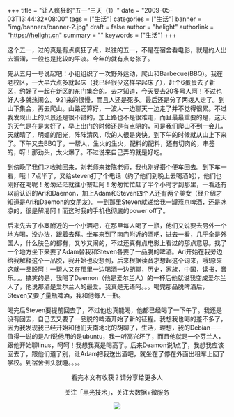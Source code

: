 +++
title = "让人疯狂的”五一“三天（1）"
date = "2009-05-03T13:44:32+08:00"
tags = ["生活"]
categories = ["生活"]
banner = "img/banners/banner-2.jpg"
draft = false
author = "helight"
authorlink = "https://helight.cn"
summary = ""
keywords = ["生活"]
+++

这个五一，过的真是有点疯狂了点，以往的五一，不是在宿舍看电影，就是约人出去溜溜，一般也是比较的平淡。今年的就有点夸张了。
<!--more-->
先从五月一号说起吧：小组组织了一次野外运动，爬山和Barbecue(BBQ)。我在老校区，一大早六点多就起床（我已经很少这样早起床了），赶个6蛋蛋去了新区，约好了一起在新区的东门集合的。去才知道，今天要去20多号人阿！不过也好人多就热闹么。921来的很慢，而且人还是死多。最后还是分了两拨人走了。到山下集合，再去爬山。山路还算好，一波人一边聊天一边走了并不觉得很累。不过我发现山上的风景还是很不错的，加上路也不是很难走，而且最最重要的是，这天的天气是在是太好了，早上出门的时候还是有点阴的，可是我们爬山不到一会儿，天就晴了，明媚的阳光，阵阵清风，吹的人很是爽快。到下午的时候就从山上下来了。下午又去BBQ了，一帮人，生火的生火，配料的配料，还有切肉的，串签的，呀！那劲头，太火爆了。不过说来自己弄的就是好吃。

到傍晚了我们才收摊回来，刘老师来接陈老师，我也刚好搭个便车回去。到下车一看，哦！7点半了，又给steven打了个电话（约了他们到晚上去喝酒的），他们也刚好在喝呢！匆匆茫茫就往小寨赶阿！匆匆忙忙赶了半个小时才到那里，一看还有以前认识的Ari和Daemon，加上Adam和Steven四个人还有两个美女（经介绍才知道是Ari和Daemon的女朋友）。一到那里Steven就递给我一罐燕京啤酒，还是冰凉的，很是解渴阿！而这时我的手机也彻底的power off了。

后来先去了小寨附近的一个小酒吧，在那里每人喝了一瓶，他们又说要去另外一个地方喝，没办法，跟着去拜。坐车来到了南门附近的酒吧，进去一看，几乎全是外国人，什么肤色的都有，又吵又闹的，不过还真有点电影上看过的那点意思。找了一个地方坐下来要了Adam替我和Steven各要了一品脱的啤酒。Ari开始在我旁边给我解释这个一品脱，我开始也没想到，后来根据读音才想起这个词来，哦!原来这就一品脱阿！一帮人又在那里一边喝酒一边胡聊，历史，家族，中国，读书，音乐。。。搞笑的是，我喝了Daemon（他是爱尔兰人）的一杯后他就说我变成爱尔兰人了，他说那酒是爱尔兰人的最爱。我真是无语阿。。。喝完那品脱啤酒后，Steven又要了量瓶啤酒，我和他每人一瓶。

喝完后Steven要提前回去了，不过他也真能喝，他都已经喝了一下午了。我还是没有回去，自己去又要了一品脱的啤酒开始了新的征程。我想我也喝的差不多了，因为我发现我已经开始和他们天南地北的胡聊了，生活，理想，我的Debian－－值得一说的是Ari说他用的是ubuntu，我一听高兴坏了，而且他就是一个芬兰人，跟他开始聊linus，呵呵！我想我真是喝高了。后来Deamon说1点了，我想我应该回去了，跟他们道了别，让Adam把我送出酒吧，就坐在了停在外面出租车上回了学校。到宿舍倒头就睡。。。。

<center>
看完本文有收获？请分享给更多人<br>

关注「黑光技术」，关注大数据+微服务<br>

![](/img/qrcode_helight_tech.jpg)
</center>
